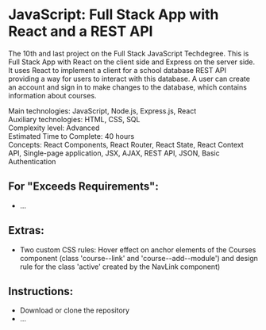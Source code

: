 # JavaScript: Full Stack App with React and a REST API
 The 10th and last project on the Full Stack JavaScript Techdegree. This is Full Stack App with React on the client side and Express on the server side. It uses React to implement a client for a school database REST API providing a way for users to interact with this database. A user can create an account and sign in to make changes to the database, which contains information about courses.
 
  Main technologies: JavaScript, Node.js, Express.js, React<br>
  Auxiliary technologies: HTML, CSS, SQL<br>
  Complexity level: Advanced<br>
  Estimated Time to Complete: 40 hours<br>
  Concepts: React Components, React Router, React State, React Context API, Single-page application, JSX, AJAX, REST API, JSON, Basic Authentication<br>

## For "Exceeds Requirements":
  - ...

## Extras:
  - Two custom CSS rules: Hover effect on anchor elements of the Courses component (class 'course--link' and 'course--add--module') and design rule for the class 'active' created by the NavLink component)

## Instructions:
  - Download or clone the repository
  - ...